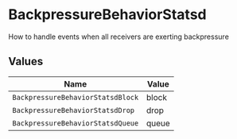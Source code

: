 # BackpressureBehaviorStatsd

How to handle events when all receivers are exerting backpressure


## Values

| Name                              | Value                             |
| --------------------------------- | --------------------------------- |
| `BackpressureBehaviorStatsdBlock` | block                             |
| `BackpressureBehaviorStatsdDrop`  | drop                              |
| `BackpressureBehaviorStatsdQueue` | queue                             |